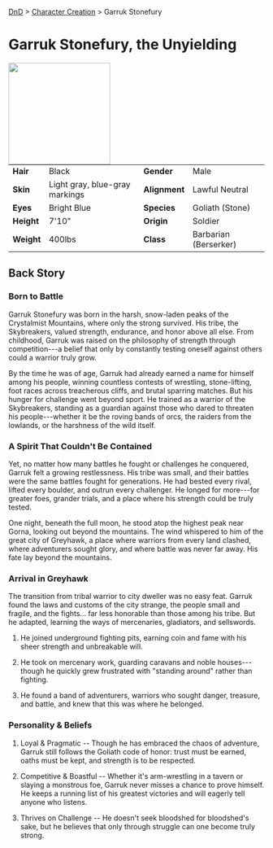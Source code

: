 [DnD](../../readme.md) > [Character Creation](../../character-creation.md) > Garruk Stonefury

# Garruk Stonefury, the Unyielding

<image src="images/DnD_2024_PC_Barbarian_Male.webp" style="float:left;" width="200px" height="200px">

|            |                                |               |                       |
| ---------- | ------------------------------ | ------------- | --------------------- |
| **Hair**   | Black                          | **Gender**    | Male                  |
| **Skin**   | Light gray, blue-gray markings | **Alignment** | Lawful Neutral        |
| **Eyes**   | Bright Blue                    | **Species**   | Goliath (Stone)       |
| **Height** | 7'10"                          | **Origin**    | Soldier               |
| **Weight** | 400lbs                         | **Class**     | Barbarian (Berserker) |

## Back Story

### **Born to Battle**

Garruk Stonefury was born in the harsh, snow-laden peaks of the
Crystalmist Mountains, where only the strong survived. His tribe, the
Skybreakers, valued strength, endurance, and honor above all else. From
childhood, Garruk was raised on the philosophy of strength through
competition---a belief that only by constantly testing oneself against
others could a warrior truly grow.

By the time he was of age, Garruk had already earned a name for himself
among his people, winning countless contests of wrestling,
stone-lifting, foot races across treacherous cliffs, and brutal sparring
matches. But his hunger for challenge went beyond sport. He trained as a
warrior of the Skybreakers, standing as a guardian against those who
dared to threaten his people---whether it be the roving bands of orcs,
the raiders from the lowlands, or the harshness of the wild itself.

### **A Spirit That Couldn't Be Contained**

Yet, no matter how many battles he fought or challenges he conquered,
Garruk felt a growing restlessness. His tribe was small, and their
battles were the same battles fought for generations. He had bested
every rival, lifted every boulder, and outrun every challenger. He
longed for more---for greater foes, grander trials, and a place where
his strength could be truly tested.

One night, beneath the full moon, he stood atop the highest peak near
Gorna, looking out beyond the mountains. The wind whispered to him of
the great city of Greyhawk, a place where warriors from every land
clashed, where adventurers sought glory, and where battle was never far
away. His fate lay beyond the mountains.

### **Arrival in Greyhawk**

The transition from tribal warrior to city dweller was no easy feat.
Garruk found the laws and customs of the city strange, the people small
and fragile, and the fights\... far less honorable than those among his
tribe. But he adapted, learning the ways of mercenaries, gladiators, and
sellswords.

1.  He joined underground fighting pits, earning coin and fame with his
    sheer strength and unbreakable will.

2.  He took on mercenary work, guarding caravans and noble
    houses---though he quickly grew frustrated with "standing around"
    rather than fighting.

3.  He found a band of adventurers, warriors who sought danger,
    treasure, and battle, and knew that this was where he belonged.

### **Personality & Beliefs**

1.  Loyal & Pragmatic -- Though he has embraced the chaos of adventure,
    Garruk still follows the Goliath code of honor: trust must be
    earned, oaths must be kept, and strength is to be respected.

2.  Competitive & Boastful -- Whether it's arm-wrestling in a tavern or
    slaying a monstrous foe, Garruk never misses a chance to prove
    himself. He keeps a running list of his greatest victories and will
    eagerly tell anyone who listens.

3.  Thrives on Challenge -- He doesn't seek bloodshed for bloodshed's
    sake, but he believes that only through struggle can one become
    truly strong.
